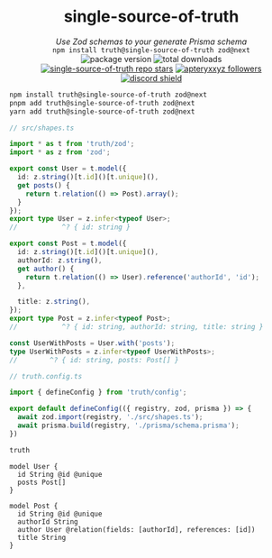 <div align='center'>
  <h1><strong>single-source-of-truth</strong></h1>
  <i>Use Zod schemas to your generate Prisma schema</i><br>
  <code>npm install truth@single-source-of-truth zod@next</code>
</div>

<div align='center'>
  <img alt='package version' src='https://img.shields.io/npm/v/single-source-of-truth?label=version'>
  <img alt='total downloads' src='https://img.shields.io/npm/dt/single-source-of-truth'>
  <br>
  <a href='https://github.com/apteryxxyz/single-source-of-truth'><img alt='single-source-of-truth repo stars' src='https://img.shields.io/github/stars/apteryxxyz/single-source-of-truth?style=social'></a>
  <a href='https://github.com/apteryxxyz'><img alt='apteryxxyz followers' src='https://img.shields.io/github/followers/apteryxxyz?style=social'></a>
  <a href='https://discord.gg/B2rEQ9g2vf'><img src='https://discordapp.com/api/guilds/829836158007115806/widget.png?style=shield' alt='discord shield'/></a>
</div>

```sh
npm install truth@single-source-of-truth zod@next
pnpm add truth@single-source-of-truth zod@next
yarn add truth@single-source-of-truth zod@next
```

```ts
// src/shapes.ts

import * as t from 'truth/zod';
import * as z from 'zod';

export const User = t.model({
  id: z.string()[t.id]()[t.unique](),
  get posts() {
    return t.relation(() => Post).array();
  }
});
export type User = z.infer<typeof User>;
//           ^? { id: string }

export const Post = t.model({
  id: z.string()[t.id]()[t.unique](),
  authorId: z.string(),
  get author() {
    return t.relation(() => User).reference('authorId', 'id');
  },

  title: z.string(),
});
export type Post = z.infer<typeof Post>;
//           ^? { id: string, authorId: string, title: string }

const UserWithPosts = User.with('posts');
type UserWithPosts = z.infer<typeof UserWithPosts>;
//        ^? { id: string, posts: Post[] }
```

```ts
// truth.config.ts

import { defineConfig } from 'truth/config';

export default defineConfig(({ registry, zod, prisma }) => {
  await zod.import(registry, './src/shapes.ts');
  await prisma.build(registry, './prisma/schema.prisma');
})
```

```sh
truth
```

```prisma
model User {
  id String @id @unique
  posts Post[]
}

model Post {
  id String @id @unique
  authorId String
  author User @relation(fields: [authorId], references: [id])
  title String
}
```

